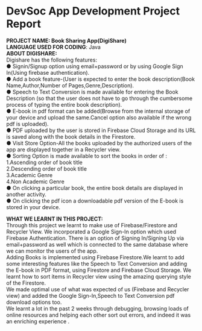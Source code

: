 # DevSoc App Development Project Report
**PROJECT NAME: Book Sharing App(DigiShare)**<br />
**LANGUAGE USED FOR CODING**: Java<br />
**ABOUT DIGISHARE:**<br />
Digishare has the following features:<br />
● Signin/Signup option using email+password or by using Google Sign
In(Using firebase authentication).<br />
● Add a book feature-(User is expected to enter the book
description(Book Name,Author,Number of Pages,Genre,Description).<br />
● Speech to Text Conversion is made available for entering the Book
Description (so that the user does not have to go through the
cumbersome process of typing the entire book description).<br />
● E-book in pdf format can be added(Browse from the internal storage
of your device and upload the same.Cancel option also available if
the wrong pdf is uploaded).<br />
● PDF uploaded by the user is stored in Firebase Cloud Storage and its
URL is saved along with the book details in the Firestore.<br />
● Visit Store Option-All the books uploaded by the authorized users of
the app are displayed together in a Recycler view.<br />
● Sorting Option is made available to sort the books in order of :<br />
1.Ascending order of book title<br />
2.Descending order of book title<br />
3.Academic Genre<br />
4.Non Academic Genre<br />
● On clicking a particular book, the entire book details are displayed in
another activity.<br />
● On clicking the pdf icon a downloadable pdf version of the E-book is
stored in your device.<br />

**WHAT WE LEARNT IN THIS PROJECT:**<br />
Through this project we learnt to make use of Firebase/Firestore and
Recycler View. We incorporated a Google Sign-In option which used
Firebase Authentication. There is an option of Signing In/Signing Up via
email+password as well which is connected to the same database where
we can monitor the users of the app.<br />
Adding Books is implemented using Firebase Firestore.We learnt to add
some interesting features like the Speech to Text Conversion and adding
the E-book in PDF format, using Firestore and Firebase Cloud Storage.
We learnt how to sort items in Recycler view using the amazing querying
style of the Firestore.<br />
We made optimal use of what was expected of us (Firebase and Recycler
view) and added the Google Sign-In,Speech to Text Conversion pdf
download options too.<br />
We learnt a lot in the past 2 weeks through debugging, browsing loads of
online resources and helping each other sort out errors, and indeed it was
an enriching experience .<br />

